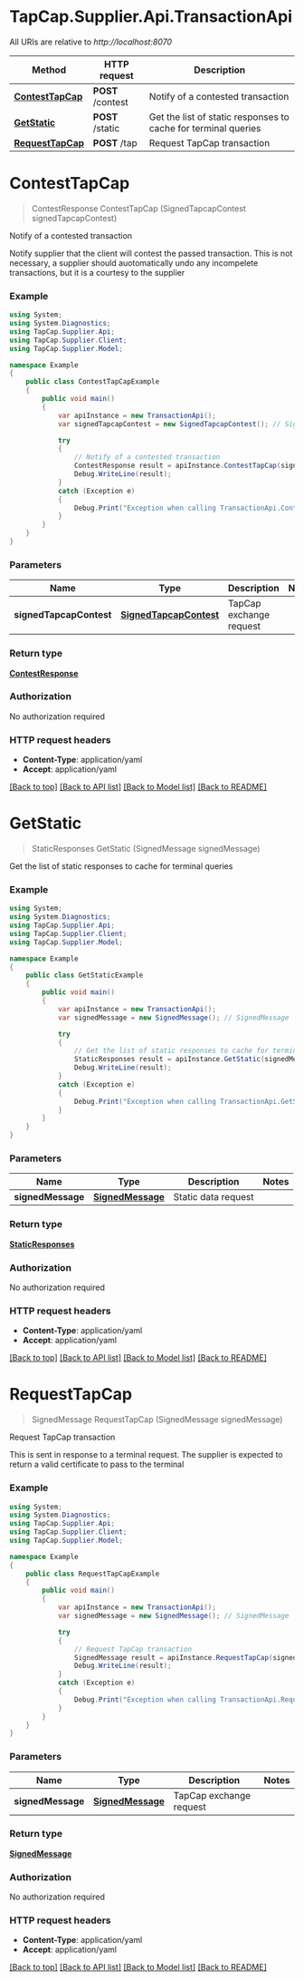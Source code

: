 # TapCap.Supplier.Api.TransactionApi

All URIs are relative to *http://localhost:8070*

Method | HTTP request | Description
------------- | ------------- | -------------
[**ContestTapCap**](TransactionApi.md#contesttapcap) | **POST** /contest | Notify of a contested transaction
[**GetStatic**](TransactionApi.md#getstatic) | **POST** /static | Get the list of static responses to cache for terminal queries
[**RequestTapCap**](TransactionApi.md#requesttapcap) | **POST** /tap | Request TapCap transaction


<a name="contesttapcap"></a>
# **ContestTapCap**
> ContestResponse ContestTapCap (SignedTapcapContest signedTapcapContest)

Notify of a contested transaction

Notify supplier that the client will contest the passed transaction.  This is not necessary, a supplier should auotomatically undo any incompelete transactions, but it is a courtesy to the supplier

### Example
```csharp
using System;
using System.Diagnostics;
using TapCap.Supplier.Api;
using TapCap.Supplier.Client;
using TapCap.Supplier.Model;

namespace Example
{
    public class ContestTapCapExample
    {
        public void main()
        {
            var apiInstance = new TransactionApi();
            var signedTapcapContest = new SignedTapcapContest(); // SignedTapcapContest | TapCap exchange request

            try
            {
                // Notify of a contested transaction
                ContestResponse result = apiInstance.ContestTapCap(signedTapcapContest);
                Debug.WriteLine(result);
            }
            catch (Exception e)
            {
                Debug.Print("Exception when calling TransactionApi.ContestTapCap: " + e.Message );
            }
        }
    }
}
```

### Parameters

Name | Type | Description  | Notes
------------- | ------------- | ------------- | -------------
 **signedTapcapContest** | [**SignedTapcapContest**](SignedTapcapContest.md)| TapCap exchange request | 

### Return type

[**ContestResponse**](ContestResponse.md)

### Authorization

No authorization required

### HTTP request headers

 - **Content-Type**: application/yaml
 - **Accept**: application/yaml

[[Back to top]](#) [[Back to API list]](../README.md#documentation-for-api-endpoints) [[Back to Model list]](../README.md#documentation-for-models) [[Back to README]](../README.md)

<a name="getstatic"></a>
# **GetStatic**
> StaticResponses GetStatic (SignedMessage signedMessage)

Get the list of static responses to cache for terminal queries

### Example
```csharp
using System;
using System.Diagnostics;
using TapCap.Supplier.Api;
using TapCap.Supplier.Client;
using TapCap.Supplier.Model;

namespace Example
{
    public class GetStaticExample
    {
        public void main()
        {
            var apiInstance = new TransactionApi();
            var signedMessage = new SignedMessage(); // SignedMessage | Static data request

            try
            {
                // Get the list of static responses to cache for terminal queries
                StaticResponses result = apiInstance.GetStatic(signedMessage);
                Debug.WriteLine(result);
            }
            catch (Exception e)
            {
                Debug.Print("Exception when calling TransactionApi.GetStatic: " + e.Message );
            }
        }
    }
}
```

### Parameters

Name | Type | Description  | Notes
------------- | ------------- | ------------- | -------------
 **signedMessage** | [**SignedMessage**](SignedMessage.md)| Static data request | 

### Return type

[**StaticResponses**](StaticResponses.md)

### Authorization

No authorization required

### HTTP request headers

 - **Content-Type**: application/yaml
 - **Accept**: application/yaml

[[Back to top]](#) [[Back to API list]](../README.md#documentation-for-api-endpoints) [[Back to Model list]](../README.md#documentation-for-models) [[Back to README]](../README.md)

<a name="requesttapcap"></a>
# **RequestTapCap**
> SignedMessage RequestTapCap (SignedMessage signedMessage)

Request TapCap transaction

This is sent in response to a terminal request.  The supplier is expected to return a valid certificate to pass to the terminal

### Example
```csharp
using System;
using System.Diagnostics;
using TapCap.Supplier.Api;
using TapCap.Supplier.Client;
using TapCap.Supplier.Model;

namespace Example
{
    public class RequestTapCapExample
    {
        public void main()
        {
            var apiInstance = new TransactionApi();
            var signedMessage = new SignedMessage(); // SignedMessage | TapCap exchange request

            try
            {
                // Request TapCap transaction
                SignedMessage result = apiInstance.RequestTapCap(signedMessage);
                Debug.WriteLine(result);
            }
            catch (Exception e)
            {
                Debug.Print("Exception when calling TransactionApi.RequestTapCap: " + e.Message );
            }
        }
    }
}
```

### Parameters

Name | Type | Description  | Notes
------------- | ------------- | ------------- | -------------
 **signedMessage** | [**SignedMessage**](SignedMessage.md)| TapCap exchange request | 

### Return type

[**SignedMessage**](SignedMessage.md)

### Authorization

No authorization required

### HTTP request headers

 - **Content-Type**: application/yaml
 - **Accept**: application/yaml

[[Back to top]](#) [[Back to API list]](../README.md#documentation-for-api-endpoints) [[Back to Model list]](../README.md#documentation-for-models) [[Back to README]](../README.md)

